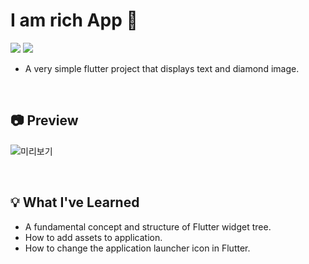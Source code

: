 # I am rich App 💎
<img src="https://img.shields.io/badge/Dart-0175C2?style=for-the-badge&logo=Dart&logoColor=white"> <img src="https://img.shields.io/badge/Flutter-02569B?style=for-the-badge&logo=Flutter&logoColor=white">
* A very simple flutter project that displays text and diamond image.

<br/>

## 📷 Preview 
![미리보기](https://github.com/HyojunK/i_am_rich/assets/26563226/c2d955dd-a1ae-43ef-a852-1a90a9839bae)

<br/>

## 💡 What I've Learned
* A fundamental concept and structure of Flutter widget tree.
* How to add assets to application.
* How to change the application launcher icon in Flutter.
